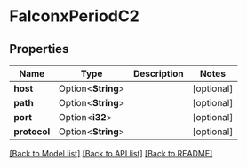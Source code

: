 # FalconxPeriodC2

## Properties

Name | Type | Description | Notes
------------ | ------------- | ------------- | -------------
**host** | Option<**String**> |  | [optional]
**path** | Option<**String**> |  | [optional]
**port** | Option<**i32**> |  | [optional]
**protocol** | Option<**String**> |  | [optional]

[[Back to Model list]](./README.md#documentation-for-models) [[Back to API list]](./README.md#documentation-for-api-endpoints) [[Back to README]](../README.md)

